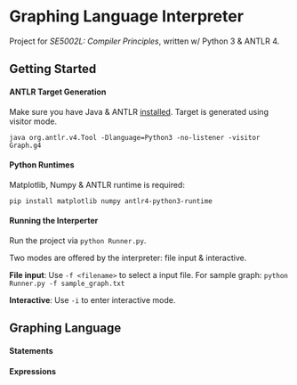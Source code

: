 # Graphing Language Interpreter

Project for *SE5002L: Compiler Principles*, written w/ Python 3 & ANTLR 4.

## Getting Started

#### ANTLR Target Generation

Make sure you have Java & ANTLR [installed](https://github.com/antlr/antlr4/blob/master/doc/getting-started.md). Target is generated using visitor mode.

```
java org.antlr.v4.Tool -Dlanguage=Python3 -no-listener -visitor Graph.g4
```

#### Python Runtimes

Matplotlib, Numpy & ANTLR runtime is required:

```
pip install matplotlib numpy antlr4-python3-runtime
```

#### Running the Interperter

Run the project via `python Runner.py`.

Two modes are offered by the interpreter: file input & interactive.

**File input**: Use `-f <filename>` to select a input file. For sample graph: `python Runner.py -f sample_graph.txt`

**Interactive**: Use `-i` to enter interactive mode.

## Graphing Language

#### Statements

#### Expressions

